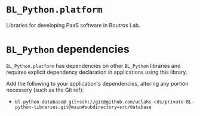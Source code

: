 # `BL_Python.platform`

Libraries for developing PaaS software in Boutros Lab.

# `BL_Python` dependencies

`BL_Python.platform` has dependencies on other `BL_Python` libraries and requires explicit dependency declaration in applications using this library.

Add the following to your application's dependencies, altering any portion necessary (such as the Git ref):

* `bl-python-database@ git+ssh://git@github.com/uclahs-cds/private-BL-python-libraries.git@main#subdirectory=src/database`